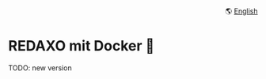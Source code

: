 <p align="right">🌎 <a href="https://github.com/FriendsOfREDAXO/redaxo-mit-docker/blob/master/README.md">English</a></p>

# REDAXO mit Docker 🐳

TODO: new version
